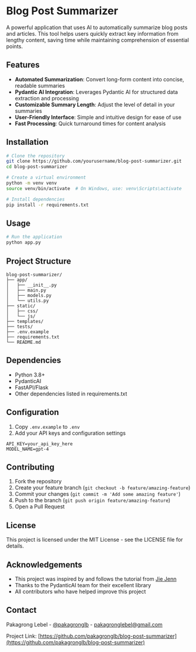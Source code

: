 # Blog Post Summarizer

A powerful application that uses AI to automatically summarize blog posts and articles. This tool helps users quickly extract key information from lengthy content, saving time while maintaining comprehension of essential points.

## Features

- **Automated Summarization**: Convert long-form content into concise, readable summaries
- **Pydantic AI Integration**: Leverages Pydantic AI for structured data extraction and processing
- **Customizable Summary Length**: Adjust the level of detail in your summaries
- **User-Friendly Interface**: Simple and intuitive design for ease of use
- **Fast Processing**: Quick turnaround times for content analysis

## Installation

```bash
# Clone the repository
git clone https://github.com/yourusername/blog-post-summarizer.git
cd blog-post-summarizer

# Create a virtual environment
python -m venv venv
source venv/bin/activate  # On Windows, use: venv\Scripts\activate

# Install dependencies
pip install -r requirements.txt
```

## Usage

```bash
# Run the application
python app.py
```

## Project Structure

```
blog-post-summarizer/
├── app/
│   ├── __init__.py
│   ├── main.py
│   ├── models.py
│   └── utils.py
├── static/
│   ├── css/
│   └── js/
├── templates/
├── tests/
├── .env.example
├── requirements.txt
└── README.md
```

## Dependencies

- Python 3.8+
- PydanticAI
- FastAPI/Flask
- Other dependencies listed in requirements.txt

## Configuration

1. Copy `.env.example` to `.env`
2. Add your API keys and configuration settings

```
API_KEY=your_api_key_here
MODEL_NAME=gpt-4
```

## Contributing

1. Fork the repository
2. Create your feature branch (`git checkout -b feature/amazing-feature`)
3. Commit your changes (`git commit -m 'Add some amazing feature'`)
4. Push to the branch (`git push origin feature/amazing-feature`)
5. Open a Pull Request

## License

This project is licensed under the MIT License - see the LICENSE file for details.

## Acknowledgements

- This project was inspired by and follows the tutorial from [Jie Jenn](https://youtu.be/Ix_nt4Fi3ls)
- Thanks to the PydanticAI team for their excellent library
- All contributors who have helped improve this project

## Contact

Pakagrong Lebel - [@pakagronglb](https://twitter.com/pakagronglb) - pakagronglebel@gmail.com

Project Link: [https://github.com/pakagronglb/blog-post-summarizer](https://github.com/pakagronglb/blog-post-summarizer)
